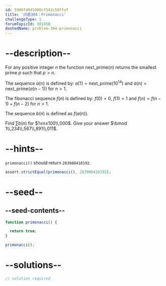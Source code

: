 ```yaml
---
id: 5900f49d1000cf542c50ffaf
title: '问题304：Primonacci'
challengeType: 1
forumTopicId: 301958
dashedName: problem-304-primonacci
---
```


# --description--

For any positive integer $n$ the function $\text{next_prime}(n)$ returns the smallest prime $p$ such that $p > n$.

The sequence $a(n)$ is defined by: $a(1) = \text{next_prime}({10}^{14})$ and $a(n) = \text{next_prime}(a(n - 1))$ for $n > 1$.

The fibonacci sequence $f(n)$ is defined by: $f(0) = 0$, $f(1) = 1$ and $f(n) = f(n - 1) + f(n - 2)$ for $n > 1$.

The sequence $b(n)$ is defined as $f(a(n))$.

Find $\sum b(n)$ for $1≤n≤100\\,000$. Give your answer $\bmod 1\\,234\\,567\\,891\\,011$.

# --hints--

`primonacci()` should return `283988410192`.

```js
assert.strictEqual(primonacci(), 283988410192);
```

# --seed--

## --seed-contents--

```js
function primonacci() {

  return true;
}

primonacci();
```

# --solutions--

```js
// solution required
```

